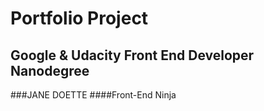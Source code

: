 # Portfolio Project
## Google & Udacity Front End Developer Nanodegree
###JANE DOETTE
####Front-End Ninja

